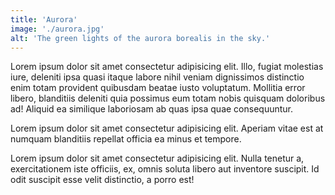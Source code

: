 ```yaml
---
title: 'Aurora'
image: './aurora.jpg'
alt: 'The green lights of the aurora borealis in the sky.'
---
```


Lorem ipsum dolor sit amet consectetur adipisicing elit. Illo, fugiat molestias iure, deleniti ipsa quasi itaque labore nihil veniam dignissimos distinctio enim totam provident quibusdam beatae iusto voluptatum. Mollitia error libero, blanditiis deleniti quia possimus eum totam nobis quisquam doloribus ad! Aliquid ea similique laboriosam ab quas ipsa quae consequuntur.

Lorem ipsum dolor sit amet consectetur adipisicing elit. Aperiam vitae est at numquam blanditiis repellat officia ea minus et tempore.

Lorem ipsum dolor sit amet consectetur adipisicing elit. Nulla tenetur a, exercitationem iste officiis, ex, omnis soluta libero aut inventore suscipit. Id odit suscipit esse velit distinctio, a porro est!